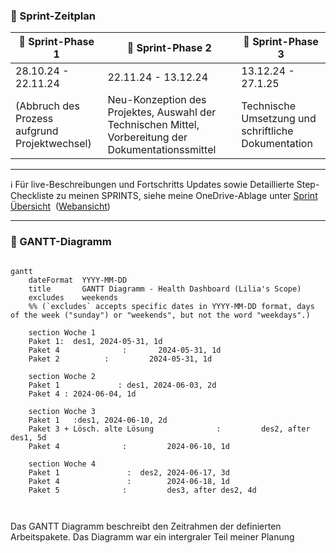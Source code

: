  ### :running: Sprint-Zeitplan

| :pushpin: Sprint-Phase 1                      | :pushpin: Sprint-Phase 2                                                                             | :pushpin: Sprint-Phase 3                            |
| --------------------------------------------- | ---------------------------------------------------------------------------------------------------- | --------------------------------------------------- |
| 28.10.24 - 22.11.24                           | 22.11.24 - 13.12.24                                                                                  | 13.12.24 - 27.1.25                                  |
| (Abbruch des Prozess aufgrund Projektwechsel) | Neu-Konzeption des Projektes, Auswahl der Technischen Mittel, Vorbereitung der Dokumentationssmittel | Technische Umsetzung und schriftliche Dokumentation |

-----

:information_source: Für live-Beschreibungen und Fortschritts Updates sowie Detaillierte Step-Checkliste zu meinen SPRINTS, siehe meine OneDrive-Ablage unter [Sprint Übersicht](onenote:https://tbzedu-my.sharepoint.com/personal/lilia_mechani_edu_tbz_ch/Documents/Semesterarbeit_2/Semesterarbeit_2/Neuer%20Abschnitt%201.one#Sprint%20Übersicht&section-id={CE589B69-7EAF-4A1A-875A-8E1A01B2A96B}&page-id={8AF6203E-F087-498B-A29F-B953D48F6FB2}&end)  ([Webansicht](https://tbzedu-my.sharepoint.com/personal/lilia_mechani_edu_tbz_ch/_layouts/OneNote.aspx?id=%2Fpersonal%2Flilia_mechani_edu_tbz_ch%2FDocuments%2FSemesterarbeit_2%2FSemesterarbeit_2&wd=target%28Neuer%20Abschnitt%201.one%7CCE589B69-7EAF-4A1A-875A-8E1A01B2A96B%2FSprint%20%C3%9Cbersicht%7C8AF6203E-F087-498B-A29F-B953D48F6FB2%2F%29))

---
###  :calendar: GANTT-Diagramm

```mermaid

gantt
    dateFormat  YYYY-MM-DD
    title       GANTT Diagramm - Health Dashboard (Lilia's Scope)
    excludes    weekends
    %% (`excludes` accepts specific dates in YYYY-MM-DD format, days of the week ("sunday") or "weekends", but not the word "weekdays".)

    section Woche 1
    Paket 1:  des1, 2024-05-31, 1d
    Paket 4              :       2024-05-31, 1d
    Paket 2          :         2024-05-31, 1d

    section Woche 2
    Paket 1             : des1, 2024-06-03, 2d
    Paket 4 : 2024-06-04, 1d

    section Woche 3
    Paket 1   :des1, 2024-06-10, 2d
    Paket 3 + Lösch. alte Lösung              :         des2, after des1, 5d
    Paket 4              :         2024-06-10, 1d

    section Woche 4
    Paket 1               :  des2, 2024-06-17, 3d
    Paket 4               :        2024-06-18, 1d
    Paket 5              :         des3, after des2, 4d



```

Das GANTT Diagramm beschreibt den Zeitrahmen der definierten Arbeitspakete. Das Diagramm war ein intergraler Teil meiner Planung
